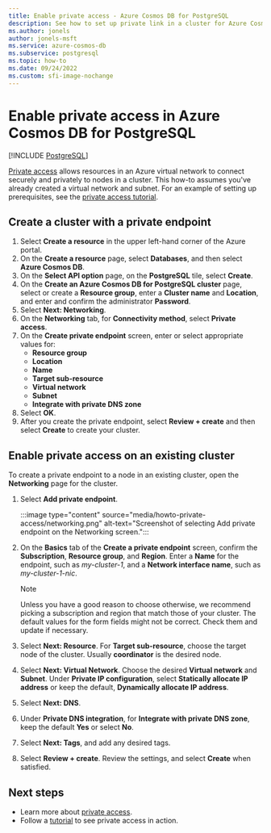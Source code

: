 ```yaml
---
title: Enable private access - Azure Cosmos DB for PostgreSQL
description: See how to set up private link in a cluster for Azure Cosmos DB for PostgreSQL.
ms.author: jonels
author: jonels-msft
ms.service: azure-cosmos-db
ms.subservice: postgresql
ms.topic: how-to
ms.date: 09/24/2022
ms.custom: sfi-image-nochange
---
```


# Enable private access in Azure Cosmos DB for PostgreSQL

[!INCLUDE [PostgreSQL](../includes/appliesto-postgresql.md)]

[Private access](concepts-private-access.md) allows resources in an Azure
virtual network to connect securely and privately to nodes in a
cluster. This how-to assumes you've already created a virtual
network and subnet. For an example of setting up prerequisites, see the
[private access tutorial](tutorial-private-access.md).

## Create a cluster with a private endpoint

1. Select **Create a resource** in the upper left-hand corner of the Azure portal.
1. On the **Create a resource** page, select **Databases**, and then select **Azure Cosmos DB**.
1. On the **Select API option** page, on the **PostgreSQL** tile, select **Create**.
1. On the **Create an Azure Cosmos DB for PostgreSQL cluster** page, select or create a **Resource group**, enter a **Cluster name** and **Location**, and enter and confirm the administrator **Password**.
1. Select **Next: Networking**.
1. On the **Networking** tab, for **Connectivity method**, select **Private access**.
1. On the **Create private endpoint** screen, enter or select appropriate values for:
   - **Resource group**
   - **Location**
   - **Name**
   - **Target sub-resource**
   - **Virtual network**
   - **Subnet**
   - **Integrate with private DNS zone**
1. Select **OK**.
1. After you create the private endpoint, select **Review + create** and then select **Create** to create your cluster.

## Enable private access on an existing cluster

To create a private endpoint to a node in an existing cluster, open the
**Networking** page for the cluster.

1. Select **Add private endpoint**.

   :::image type="content" source="media/howto-private-access/networking.png" alt-text="Screenshot of selecting Add private endpoint on the Networking screen.":::

2. On the **Basics** tab of the **Create a private endpoint** screen, confirm the **Subscription**, **Resource group**, and
   **Region**. Enter a **Name** for the endpoint, such as *my-cluster-1*, and a **Network interface name**, such as *my-cluster-1-nic*.

   > [!NOTE]
   >
   > Unless you have a good reason to choose otherwise, we recommend picking a
   > subscription and region that match those of your cluster. The
   > default values for the form fields might not be correct. Check them and
   > update if necessary.

3. Select **Next: Resource**. For **Target sub-resource**, choose the target
   node of the cluster. Usually **coordinator** is the desired node.

4. Select **Next: Virtual Network**. Choose the desired **Virtual network** and
   **Subnet**. Under **Private IP configuration**, select **Statically allocate IP address** or keep the default, **Dynamically allocate IP address**.

1. Select **Next: DNS**.
1. Under **Private DNS integration**, for **Integrate with private DNS zone**, keep the default **Yes** or select **No**.

5. Select **Next: Tags**, and add any desired tags.

6. Select **Review + create**. Review the settings, and select
   **Create** when satisfied.

## Next steps

* Learn more about [private access](concepts-private-access.md).
* Follow a [tutorial](tutorial-private-access.md) to see private access in
  action.

